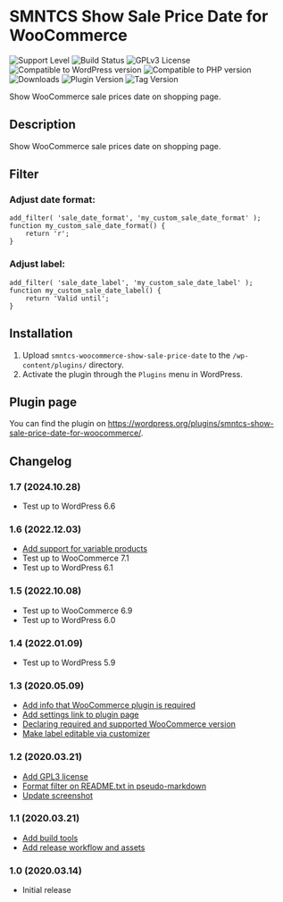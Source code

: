 # SMNTCS Show Sale Price Date for WooCommerce

![Support Level](https://img.shields.io/badge/support-active-green.svg)
![Build Status](https://github.com/nielslange/smntcs-show-sale-price-date-for-woocommerce/actions/workflows/test.yml/badge.svg)
![GPLv3 License](https://img.shields.io/github/license/nielslange/smntcs-show-sale-price-date-for-woocommerce.svg)
![Compatible to WordPress version](https://plugintests.com/plugins/smntcs-show-sale-price-date-for-woocommerce/wp-badge.svg)
![Compatible to PHP version](https://plugintests.com/plugins/smntcs-show-sale-price-date-for-woocommerce/php-badge.svg)
![Downloads](https://img.shields.io/wordpress/plugin/dt/smntcs-show-sale-price-date-for-woocommerce.svg)
![Plugin Version](https://img.shields.io/wordpress/plugin/v/smntcs-show-sale-price-date-for-woocommerce.svg)
![Tag Version](https://img.shields.io/github/tag/nielslange/smntcs-show-sale-price-date-for-woocommerce.svg)

Show WooCommerce sale prices date on shopping page.

## Description

Show WooCommerce sale prices date on shopping page.

## Filter

### Adjust date format:

```
add_filter( 'sale_date_format', 'my_custom_sale_date_format' );
function my_custom_sale_date_format() {
	return 'r';
}
```

### Adjust label:

```
add_filter( 'sale_date_label', 'my_custom_sale_date_label' );
function my_custom_sale_date_label() {
	return 'Valid until';
}
```

## Installation

1. Upload `smntcs-woocommerce-show-sale-price-date` to the `/wp-content/plugins/` directory.
2. Activate the plugin through the `Plugins` menu in WordPress.

## Plugin page

You can find the plugin on https://wordpress.org/plugins/smntcs-show-sale-price-date-for-woocommerce/.

## Changelog

### 1.7 (2024.10.28)

- Test up to WordPress 6.6

### 1.6 (2022.12.03)

- [Add support for variable products](https://github.com/nielslange/smntcs-show-sale-price-date-for-woocommerce/issues/58)
- Test up to WooCommerce 7.1
- Test up to WordPress 6.1

### 1.5 (2022.10.08)

- Test up to WooCommerce 6.9
- Test up to WordPress 6.0

### 1.4 (2022.01.09)

- Test up to WordPress 5.9

### 1.3 (2020.05.09)

- [Add info that WooCommerce plugin is required](https://github.com/nielslange/smntcs-show-sale-price-date-for-woocommerce/issues/19)
- [Add settings link to plugin page](https://github.com/nielslange/smntcs-show-sale-price-date-for-woocommerce/issues/18)
- [Declaring required and supported WooCommerce version](https://github.com/nielslange/smntcs-show-sale-price-date-for-woocommerce/issues/15)
- [Make label editable via customizer](https://github.com/nielslange/smntcs-show-sale-price-date-for-woocommerce/issues/17)

### 1.2 (2020.03.21)

- [Add GPL3 license](https://github.com/nielslange/smntcs-show-sale-price-date-for-woocommerce/issues/11)
- [Format filter on README.txt in pseudo-markdown](https://github.com/nielslange/smntcs-show-sale-price-date-for-woocommerce/issues/9)
- [Update screenshot](https://github.com/nielslange/smntcs-show-sale-price-date-for-woocommerce/issues/10)

### 1.1 (2020.03.21)

- [Add build tools](https://github.com/nielslange/smntcs-show-sale-price-date-for-woocommerce/issues/1)
- [Add release workflow and assets](https://github.com/nielslange/smntcs-show-sale-price-date-for-woocommerce/issues/2)

### 1.0 (2020.03.14)

- Initial release
